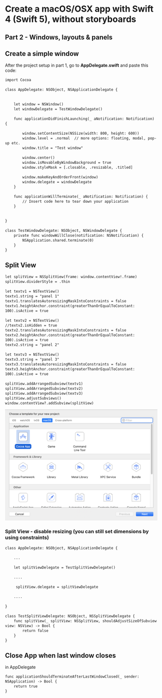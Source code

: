 
# Create a macOS/OSX app with Swift 4 (Swift 5), without storyboards

## Part 2 - Windows, layouts & panels

## Create a simple window

After the project setup in part 1, go to **AppDelegate.swift** and paste this code:

```
import Cocoa

class AppDelegate: NSObject, NSApplicationDelegate {


    let window = NSWindow()
    let windowDelegate = TestWindowDelegate()

    func applicationDidFinishLaunching(_ aNotification: Notification) {

        window.setContentSize(NSSize(width: 800, height: 600))
        window.level = .normal 	// more options: floating, modal, pop-up etc.
        window.title = "Test window"

        window.center()
        window.isMovableByWindowBackground = true
        window.styleMask = [.closable, .resizable, .titled]

        window.makeKeyAndOrderFront(window)
        window.delegate = windowDelegate
    }

    func applicationWillTerminate(_ aNotification: Notification) {
        // Insert code here to tear down your application
    }


}

class TestWindowDelegate: NSObject, NSWindowDelegate {
    private func windowWillClose(notification: NSNotification) {
        NSApplication.shared.terminate(0)
    }
}
```


## Split View

```
let splitView = NSSplitView(frame: window.contentView!.frame)
splitView.dividerStyle = .thin

let textv1 = NSTextView()
textv1.string = "panel 1"
textv1.translatesAutoresizingMaskIntoConstraints = false
textv1.heightAnchor.constraint(greaterThanOrEqualToConstant: 100).isActive = true

let textv2 = NSTextView()
//textv2.isHidden = true
textv2.translatesAutoresizingMaskIntoConstraints = false
textv2.heightAnchor.constraint(greaterThanOrEqualToConstant: 100).isActive = true
textv2.string = "panel 2"

let textv3 = NSTextView()
textv3.string = "panel 3"
textv3.translatesAutoresizingMaskIntoConstraints = false
textv3.heightAnchor.constraint(greaterThanOrEqualToConstant: 100).isActive = true

splitView.addArrangedSubview(textv1)
splitView.addArrangedSubview(textv2)
splitView.addArrangedSubview(textv3)
splitView.adjustSubviews()
window.contentView?.addSubview(splitView)
```

![i][logo]

### Split View - disable resizing (you can still set dimensions by using constraints)

```
class AppDelegate: NSObject, NSApplicationDelegate {

  	...

    let splitViewDelegate = TestSplitViewDelegate()

	....

	 splitView.delegate = splitViewDelegate

	....

}

class TestSplitViewDelegate: NSObject, NSSplitViewDelegate {
    func splitView(_ splitView: NSSplitView, shouldAdjustSizeOfSubview view: NSView) -> Bool {
        return false
    }
}

```

## Close App when last window closes

in AppDelegate

```
func applicationShouldTerminateAfterLastWindowClosed(_ sender: NSApplication) -> Bool {
    return true
}
```

[logo]: https://github.com/alexadam/swift-tutorials/raw/master/macos/p1/images/s1.png "i1"
